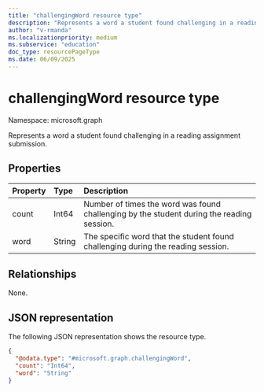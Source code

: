 ```yaml
---
title: "challengingWord resource type"
description: "Represents a word a student found challenging in a reading assignment submission."
author: "v-rmanda"
ms.localizationpriority: medium
ms.subservice: "education"
doc_type: resourcePageType
ms.date: 06/09/2025
---
```


# challengingWord resource type

Namespace: microsoft.graph

Represents a word a student found challenging in a reading assignment submission.

## Properties
|Property|Type|Description|
|:---|:---|:---|
|count|Int64|Number of times the word was found challenging by the student during the reading session.|
|word|String|The specific word that the student found challenging during the reading session.|

## Relationships
None.

## JSON representation
The following JSON representation shows the resource type.
<!-- {
  "blockType": "resource",
  "@odata.type": "microsoft.graph.challengingWord"
}
-->
``` json
{
  "@odata.type": "#microsoft.graph.challengingWord",
  "count": "Int64",
  "word": "String" 
}
```
